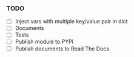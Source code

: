 
### TODO
 - [ ] Inject vars with multiple key/value pair in dict
 - [ ] Documents
 - [ ] Tests
 - [ ] Publish module to PYPI
 - [ ] Publish documents to Read The Docs
